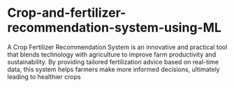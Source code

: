 # Crop-and-fertilizer-recommendation-system-using-ML
A Crop Fertilizer Recommendation System is an innovative and practical tool that blends technology with agriculture to improve farm productivity and sustainability. By providing tailored fertilization advice based on real-time data, this system helps farmers make more informed decisions, ultimately leading to healthier crops
